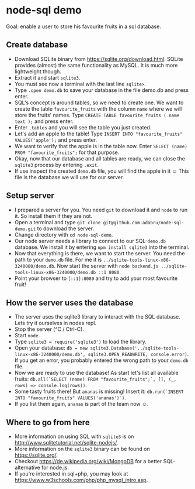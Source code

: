 
# node-sql demo

Goal: enable a user to store his favourite fruits in a sql database.

## Create database

- Download SQLite binary from <https://sqlite.org/download.html>. SQLite provides (almost) the same functionality as MySQL. It is much more lightweight though.
- Extract it and start `sqlite3`.
- You must see now a terminal with the last line `sqlite>`.
- Type `.open demo.db` to save your database in the file demo.db and press enter.
- SQL's concept is around tables, so we need to create one. We want to create the table `favourite_fruits` with the column `name` where we will store the fruits' names. Type `CREATE TABLE favourite_fruits ( name text );` and press enter.
- Enter `.tables` and you will see the table you just created.
- Let's add an apple to the table! Type `INSERT INTO "favourite_fruits" VALUES('apple');` and press enter.
- We want to verify that the apple is in the table now. Enter `SELECT (name) FROM "favourite_fruits";` for that purpose.
- Okay, now that our database and all tables are ready, we can close the `sqlite3` process by entering `.exit`.
- If use inspect the created `demo.db` file, you will find the apple in it ☺ This file is the database we will use for our server.

## Setup server

- I prepared a server for you. You need `git` to download it and `node` to run it. So install them if they are not.
- Open a terminal and type `git clone git@github.com:adabru/node-sql-demo.git` to download the server.
- Change directory with `cd node-sql-demo`.
- Our node server needs a library to connect to our SQL-`demo.db` database. We install it by entering `npm install sqlite3` into the terminal.
- Now that everything is there, we want to start the server. You need the path to your `demo.db` file. For me it is `../sqlite-tools-linux-x86-3240000/demo.db`. Now start the server with `node backend.js ../sqlite-tools-linux-x86-3240000/demo.db ::1 8080`.
- Point your browser to `[::1]:8080` and try to add your most favourite fruit!

## How the server uses the database

- The server uses the sqlite3 library to interact with the SQL database. Lets try it ourselves in nodes repl.
- Stop the server (^C / Ctrl-C).
- Start `node`.
- Type `sqlite3 = require('sqlite3')` to load the library.
- Open your database: `db = new sqlite3.Database('../sqlite-tools-linux-x86-3240000/demo.db', sqlite3.OPEN_READWRITE, console.error)`. If you get an error, you probably entered the wrong path to your `demo.db` file.
- Now we are ready to use the database! As start let's list all available fruits: ``db.all(`SELECT (name) FROM "favourite_fruits";`, [], (_, rows) => console.log(rows))``.
- Some tasty fruits there! But `ananas` is missing! Insert it: ``db.run(`INSERT INTO "favourite_fruits" VALUES('ananas')`)``.
- If you list them again, `ananas` is part of the team now ☺.

## Where to go from here

- More information on using SQL with `sqlite3` is on <http://www.sqlitetutorial.net/sqlite-nodejs/>.
- More information on the `sqlite3` binary can be found on <https://sqlite.org/>.
- Checkout <https://de.wikipedia.org/wiki/MongoDB> for a better SQL-alternative for node.js.
- If you're interested in sql+php, you may look at <https://www.w3schools.com/php/php_mysql_intro.asp>.